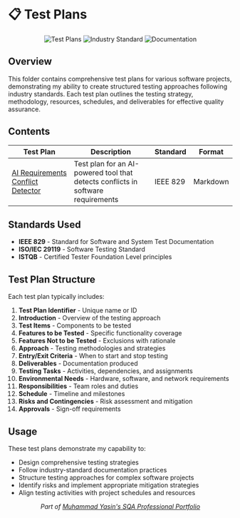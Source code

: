 # 📋 Test Plans

<div align="center">

![Test Plans](https://img.shields.io/badge/Test%20Plans-IEEE%20829-blue?style=flat)
![Industry Standard](https://img.shields.io/badge/Industry-Standard-green?style=flat)
![Documentation](https://img.shields.io/badge/Documentation-Comprehensive-orange?style=flat)

</div>

## Overview

This folder contains comprehensive test plans for various software projects, demonstrating my ability to create structured testing approaches following industry standards. Each test plan outlines the testing strategy, methodology, resources, schedules, and deliverables for effective quality assurance.

## Contents

| Test Plan | Description | Standard | Format |
|-----------|-------------|----------|--------|
| [AI Requirements Conflict Detector](./AI_Conflict_Detector_TestPlan.md) | Test plan for an AI-powered tool that detects conflicts in software requirements | IEEE 829 | Markdown |

## Standards Used

- **IEEE 829** - Standard for Software and System Test Documentation
- **ISO/IEC 29119** - Software Testing Standard
- **ISTQB** - Certified Tester Foundation Level principles

## Test Plan Structure

Each test plan typically includes:

1. **Test Plan Identifier** - Unique name or ID
2. **Introduction** - Overview of the testing approach
3. **Test Items** - Components to be tested
4. **Features to be Tested** - Specific functionality coverage
5. **Features Not to be Tested** - Exclusions with rationale
6. **Approach** - Testing methodologies and strategies
7. **Entry/Exit Criteria** - When to start and stop testing
8. **Deliverables** - Documentation produced
9. **Testing Tasks** - Activities, dependencies, and assignments
10. **Environmental Needs** - Hardware, software, and network requirements
11. **Responsibilities** - Team roles and duties
12. **Schedule** - Timeline and milestones
13. **Risks and Contingencies** - Risk assessment and mitigation
14. **Approvals** - Sign-off requirements

## Usage

These test plans demonstrate my capability to:
- Design comprehensive testing strategies
- Follow industry-standard documentation practices
- Structure testing approaches for complex software projects
- Identify risks and implement appropriate mitigation strategies
- Align testing activities with project schedules and resources

<div align="center">
  <i>Part of <a href="https://github.com/Yasin-asif/SQA-Professional-Portfolio">Muhammad Yasin's SQA Professional Portfolio</a></i>
</div> 